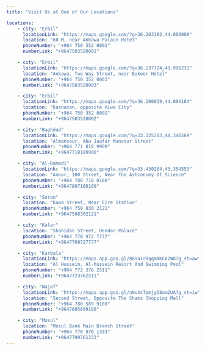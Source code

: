 ```yaml
---
title: "Visit Us at One of Our Locations"

locations:
    - city: "Erbil"
      locationLink: "https://maps.google.com/?q=36.203182,44.006008"
      location: "60 M, near Ankawa Palace Hotel"
      phoneNumber: "+964 750 352 0001"
      numberLink: "+9647503520001"

    - city: "Erbil"
      locationLink: "https://maps.google.com/?q=36.237724,43.996231"
      location: "Ankawa, Two Way Street, near Bakoor Hotel"
      phoneNumber: "+964 750 352 0003"
      numberLink: "+9647503520003"

    - city: "Erbil"
      locationLink: "https://maps.google.com/?q=36.200859,44.096184"
      location: "Kasnazan, opposite Hiwa City"
      phoneNumber: "+964 750 352 0002"
      numberLink: "+9647503520002"

    - city: "Baghdad"
      locationLink: "https://maps.google.com/?q=33.325203,44.346569"
      location: "Almansour, Abu Jaafar Mansour Street"
      phoneNumber: "+964 771 818 9900"
      numberLink: "+9647718189900"

    - city: "Al-Ramadi"
      locationLink: "https://maps.google.com/?q=33.430264,43.354553"
      location: "Anbar, 100 Street, Near The Astronomy Of Science"
      phoneNumber: "+964 780 716 0160"
      numberLink: "+9647807160160"

    - city: "Soran"
      location: "Kawa Street, Near Fire Station"
      phoneNumber: "+964 750 830 2121"
      numberLink: "+9647508302121"

    - city: "Kalar"
      location: "Shahidan Street, Dendar Palace"
      phoneNumber: "+964 770 972 7777"
      numberLink: "+9647709727777"

    - city: "Karbala"
      locationLink: "https://maps.app.goo.gl/88sa1r9qqmBKC6ZW8?g_st=aw"
      location: "Al Hussein, Al-hussein Resort And Swimming Pool"
      phoneNumber: "+964 772 376 2511"
      numberLink: "+9647723762511"

    - city: "Najaf"
      locationLink: "https://maps.app.goo.gl/nNuXcTpmjyD8amZUA?g_st=iw"
      location: "Second Street, Opposite The Shams Shopping Mall"
      phoneNumber: "+964 780 589 9188"
      numberLink: "+9647805899188"

    - city: "Mosul"
      location: "Mosul Bank Main Branch Street"
      phoneNumber: "+964 770 976 1333"
      numberLink: "+9647709761333"
---
```

